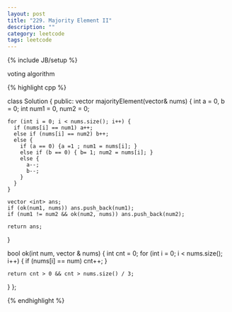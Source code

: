 ```yaml
---
layout: post
title: "229. Majority Element II"
description: ""
category: leetcode
tags: leetcode
---
```

{% include JB/setup %}

voting algorithm

{% highlight cpp %}

class Solution {
public:
  vector<int> majorityElement(vector<int>& nums) {
    int a = 0, b = 0;
    int num1 = 0, num2 = 0;
    
    for (int i = 0; i < nums.size(); i++) {
      if (nums[i] == num1) a++;
      else if (nums[i] == num2) b++;
      else {
        if (a == 0) {a =1 ; num1 = nums[i]; }
        else if (b == 0) { b= 1; num2 = nums[i]; }
        else {
          a--;
          b--;
        }
      }
    }
    
    vector <int> ans;
    if (ok(num1, nums)) ans.push_back(num1);
    if (num1 != num2 && ok(num2, nums)) ans.push_back(num2);
    
    return ans;
  }
    
  bool ok(int num, vector <int>& nums) {
    int cnt = 0;
    for (int i = 0; i < nums.size(); i++) {
      if (nums[i] == num)
          cnt++;
    }
    
    return cnt > 0 && cnt > nums.size() / 3;
  }
};

{% endhighlight %}
